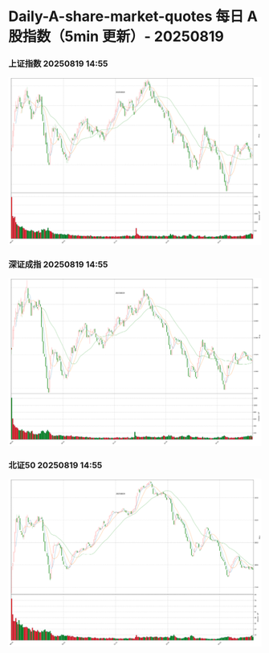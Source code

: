
# Daily-A-share-market-quotes 每日 A 股指数（5min 更新）- 20250819

### 上证指数 20250819 14:55
![](./fig/2025/8/20250819-sh000001.png)

### 深证成指 20250819 14:55
![](./fig/2025/8/20250819-sz399001.png)

### 北证50 20250819 14:55
![](./fig/2025/8/20250819-bj899050.png)
